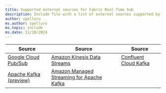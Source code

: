 ```yaml
---
title: Supported external sources for Fabric Real-Time hub
description: Include file with a list of external sources supported by Fabric Real-Time hub.
author: spelluru
ms.author: spelluru
ms.topic: include
ms.date: 11/18/2024
---
```


| Source | Source | Source | 
| ----- | ----- | ----- | 
| [Google Cloud Pub/Sub](../add-source-google-cloud-pub-sub.md) | [Amazon Kinesis Data Streams](../add-source-amazon-kinesis-data-streams.md) | [Confluent Cloud Kafka](../add-source-confluent-kafka.md) |
| [Apache Kafka (preview)](../add-source-apache-kafka.md) | [Amazon Managed Streaming for Apache Kafka](../add-source-amazon-managed-streaming-for-kafka.md) | |
